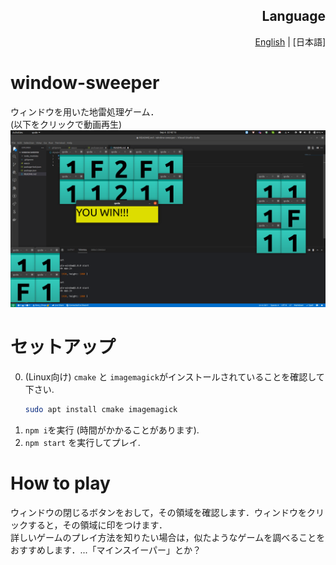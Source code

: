 
<div align="right">
<h2 align="right">Language</h2>
 <a href="https://github.com/BonyChops/window-sweeper">English</a> | [日本語]
</div>

# window-sweeper
ウィンドウを用いた地雷処理ゲーム．  
(以下をクリックで動画再生)
[![screenshot](https://github.com/BonyChops/window-sweeper/raw/main/image.png)](https://twitter.com/BonyChops/status/1434850592992612352)

# セットアップ

0. (Linux向け) `cmake` と `imagemagick`がインストールされていることを確認して下さい.
    ```sh
    sudo apt install cmake imagemagick
    ```
0. `npm i`を実行 (時間がかかることがあります).
0. `npm start` を実行してプレイ.

# How to play
ウィンドウの閉じるボタンをおして，その領域を確認します．ウィンドウをクリックすると，その領域に印をつけます．  
詳しいゲームのプレイ方法を知りたい場合は，似たようなゲームを調べることをおすすめします．...「マインスイーパー」とか？